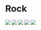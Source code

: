 # Rock
![](https://tokei.rs/b1/github/Fritzist/McPluginTest)
![](https://tokei.rs/b1/github/Fritzist/McPluginTest?category=blanks)
![](https://tokei.rs/b1/github/Fritzist/McPluginTest?category=code)
![](https://tokei.rs/b1/github/Fritzist/McPluginTest?category=comments)
![](https://tokei.rs/b1/github/Fritzist/McPluginTest?category=files)